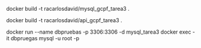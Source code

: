 docker build -t racarlosdavid/mysql_gcpf_tarea3 .

docker build -t racarlosdavid/api_gcpf_tarea3 .



docker run --name dbpruebas -p 3306:3306 -d mysql_tarea3
docker exec -it dbpruegas mysql -u root -p